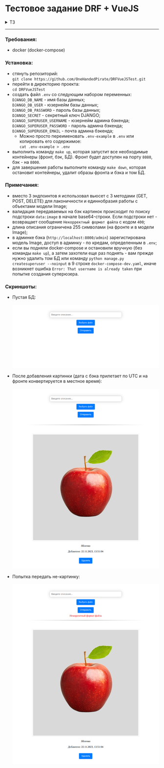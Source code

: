 # Тестовое задание DRF + VueJS

<details>
  <summary>ТЗ</summary>
    Реализовать API с 3мя эндпоинтами.<br>
    1.1. Принимает json с картинкой (base64) и описание картинки в виде текста.<br>
    1.2. Отдает список картинок с описанием.<br>
    1.3. Удаляет картинку из бд по ID.<br>
    Реализовать интерфейс который общается с API из пункта 1.<br>
    2.1. Форма по отправке картинки с описанием.<br>
    2.2. Список всех картинок с кнопкой удаления.<br>

</details>

<hr>

### Требования:

- docker (docker-compose)

### Установка:

- стянуть репозиторий:<br>`git clone https://github.com/OneHandedPirate/DRFVueJSTest.git`
- перейти в директорию проекта:<br>`cd DRFVueJSTest`
- создать файл `.env` со следующим набором переменных:<br>
`DJANGO_DB_NAME` - имя базы данных;<br>
`DJANGO_DB_USER` - юзернейм базы данных;<br>
`DJANGO_DB_PASSWORD` - пароль базы данных;<br>
`DJANGO_SECRET` - секретный ключ DJANGO;<br>
`DJANGO_SUPERUSER_USERNAME` - юзернейм админа бэкенда;<br>
`DJANGO_SUPERUSER_PASSWORD` - пароль админа бэкенда;<br>
`DJANGO_SUPERUSER_EMAIL` - почта админа бэкенда;<br>
  - Можно просто переименовать `.env-example` в `.env` или копировать его содержимое:<br> 
  `cat .env-example > .env`
- выполнить команду `make up`, которая запустит все необходимые контейнеры (фронт, бэк, БД). Фронт будет доступен на порту `8080`, бэк - на `8000`.
- для завершения работы выполните команду `make down`, которая остановит контейнеры, удалит образы фронта и бэка и том БД.


### Примечания:

- вместо 3 эндпоинтов я использовал вьюсет с 3 методами (GET, POST, DELETE) для лаконичности и единнобразия работы с объектами модели Image;
- валидация передаваемых на бэк картинок происходит по поиску подстроки `data:image` в начале base64-строки. Если подстроки нет - возвращает сообщение `Некорректный формат файла` с кодом `400`;
- длина описания ограничена 255 символами (на фронте и в модели Image);
- в админке бэка (`http://localhost:8000/admin`) зарегистирована модель Image, доступ в админку - по кредам, определенным в `.env`;
- если вы подняли docker-compose и остановили вручную (без команды `make up`), а затем захотели еще раз поднять - вам прежде нужно удалить том БД или команду `python manage.py createsuperuser --noinput` в 9 строке `docker-compose-dev.yaml`, иначе возникнет ошибка `Error: That username is already taken` при попытке создания суперюзера.


### Скриншоты:

- Пустая БД:<br><br>![empty.png](images%2Fempty.png)


- После добавления картинки (дата с бэка прилетает по UTC и на фронте конвертируется в местное время):<br><br>![added.png](images%2Fadded.png)


- Попытка передать не-картинку:<br><br>![incorrent.png](images%2Fincorrent.png)